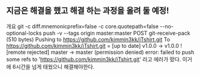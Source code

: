 ## 지금은 해결을 했고 해결 하는 과정을 올려 둘 예정!

개요
git -c diff.mnemonicprefix=false -c core.quotepath=false --no-optional-locks push -v --tags origin master:master
POST git-receive-pack (510 bytes)
Pushing to https://github.com/kimmin3kk/iTshirt.git
To https://github.com/kimmin3kk/iTshirt.git
 = [up to date]      v1.0.0 -> v1.0.0
 ! [remote rejected] master -> master (permission denied)
error: failed to push some refs to 'https://github.com/kimmin3kk/iTshirt.git' 
라고 에러가 떴다. 이거에 6시간을 넘게 태웠으니 해결해야한다.